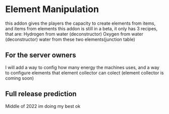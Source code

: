 # Element Manipulation
this addon gives the players the capacity to create elements from items, and items from elements
this addon is still in a beta, it only has 3 recipes, that are:
Hydrogen from water (deconstructor)
Oxygen from water (deconstructor)
water from these two elements(junction table)

## For the server owners

I will add a way to config how many energy the machines uses, and a way to configure elements that
element collector can colect
(element collector is coming soon)

## Full release prediction
Middle of 2022
im doing my best ok 
